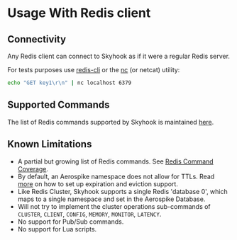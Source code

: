 # Usage With Redis client

## Connectivity

Any Redis client can connect to Skyhook as if it were a regular Redis server.

For tests purposes use [redis-cli](https://redis.io/topics/rediscli) or the [nc](https://www.commandlinux.com/man-page/man1/nc.1.html) (or netcat) utility:

```sh
echo "GET key1\r\n" | nc localhost 6379
```

## Supported Commands

The list of Redis commands supported by Skyhook is maintained [here](supported-redis-api). 

## Known Limitations

* A partial but growing list of Redis commands. See [Redis Command Coverage](#redis-command-coverage).
* By default, an Aerospike namespace does not allow for TTLs. Read [more](https://discuss.aerospike.com/t/faq-what-are-expiration-eviction-and-stop-writes/2311) on how to set up expiration and eviction support.
* Like Redis Cluster, Skyhook supports a single Redis 'database 0', which maps to a single namespace and set in the Aerospike Database.
* Will not try to implement the cluster operations sub-commands of `CLUSTER`, `CLIENT`, `CONFIG`,  `MEMORY`, `MONITOR`, `LATENCY`.
* No support for Pub/Sub commands.
* No support for Lua scripts.
